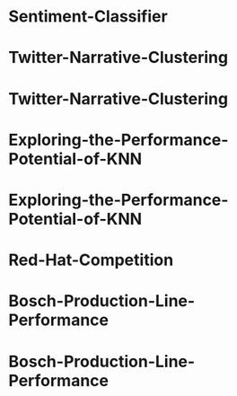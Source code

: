 # Sentiment-Classifier
# Twitter-Narrative-Clustering
# Twitter-Narrative-Clustering
# Exploring-the-Performance-Potential-of-KNN
# Exploring-the-Performance-Potential-of-KNN
# Red-Hat-Competition
# Bosch-Production-Line-Performance
# Bosch-Production-Line-Performance
